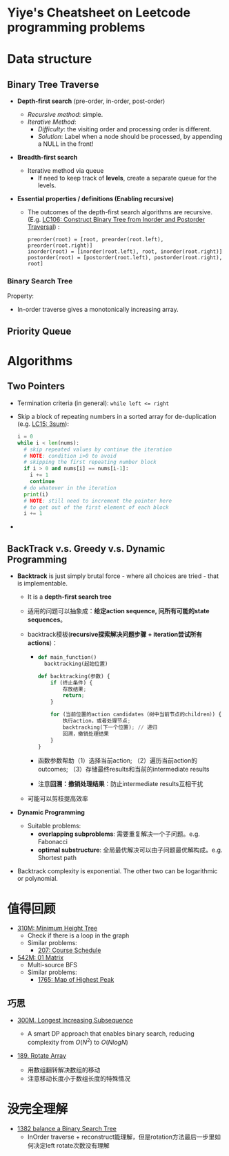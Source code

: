 # Yiye's Cheatsheet on Leetcode programming problems



# Data structure

## Binary Tree Traverse

- **Depth-first search** (pre-order, in-order, post-order)

  - *Recursive method*: simple.
  - *Iterative Method*:
    - *Difficulty*: the visiting order and processing order is different.
    - *Solution*: Label when a node should be processed, by appending a NULL in the front!

- **Breadth-first search**

  - Iterative method via queue
    - If need to keep track of **levels**, create a separate queue for the levels.

- **Essential properties / definitions (Enabling recursive)**

  - The outcomes of the depth-first search algorithms are recursive. (E.g. [LC106: Construct Binary Tree from Inorder and Postorder Traversal](https://leetcode.com/problems/construct-binary-tree-from-inorder-and-postorder-traversal/)) :

    ```
    preorder(root) = [root, preorder(root.left), preorder(root.right)]
    inorder(root) = [inorder(root.left), root, inorder(root.right)]
    postorder(root) = [postorder(root.left), postorder(root.right), root]
    ```

### Binary Search Tree

Property: 

- In-order traverse gives a monotonically increasing array.



## Priority Queue





# Algorithms

## Two Pointers

- Termination criteria (in general): ```while left <= right```

- Skip a block of repeating numbers in a sorted array for de-duplication (e.g. [LC15: 3sum](https://leetcode.com/problems/3sum/submissions/1492068257/)):

  ```python
  i = 0
  while i < len(nums):
    # skip repeated values by continue the iteration
    # NOTE: condition i>0 to avoid
    # skipping the first repeating number block
    if i > 0 and nums[i] == nums[i-1]:
      i += 1
      continue
    # do whatever in the iteration
    print(i)
    # NOTE: still need to increment the pointer here
    # to get out of the first element of each block
    i += 1
  ```



- 



## BackTrack v.s. Greedy v.s. Dynamic Programming

- **Backtrack** is just simply brutal force - where all choices are tried - that is implementable.
  
  - It is a **depth-first search tree**
  - 适用的问题可以抽象成：**给定action sequence, 问所有可能的state sequences**。
  - backtrack模板(**recursive探索解决问题步骤 + iteration尝试所有actions**)：
  
    - ```python
      def main_function()
      	backtracking(起始位置)
      
      def backtracking(参数) {
          if (终止条件) {
              存放结果;
              return;
          }
      
          for (当前位置的action candidates（树中当前节点的children）) {
              执行action，或者处理节点;
              backtracking(下一个位置); // 递归
              回溯，撤销处理结果
          }
      }
      ```
      
    - 函数参数帮助（1）选择当前action; （2）遍历当前action的outcomes; （3）存储最终results和当前的intermediate results
  
    - 注意**回溯：撤销处理结果**：防止intermediate results互相干扰
  
  - 可能可以剪枝提高效率
- **Dynamic Programming**
  
  - Suitable problems: 
    - **overlapping subproblems**: 需要重复解决一个子问题。e.g. Fabonacci
    -  **optimal substructure**: 全局最优解决可以由子问题最优解构成。e.g. Shortest path
  
- Backtrack complexity is exponential. The other two can be logarithmic or polynomial.





# 值得回顾

- [310M: Minimum Height Tree](https://leetcode.com/problems/minimum-height-trees/description/)
  - Check if there is a loop in the graph
  - Similar problems:
    - [207: Course Schedule](https://leetcode.com/problems/course-schedule/description/?envType=company&envId=tiktok&favoriteSlug=tiktok-thirty-days)
- [542M: 01 Matrix](https://leetcode.com/problems/01-matrix/description/)
  - Multi-source BFS
  - Similar problems:
    - [1765: Map of Highest Peak](https://leetcode.com/problems/map-of-highest-peak/)



## 巧思

- [300M. Longest Increasing Subsequence](https://leetcode.com/problems/longest-increasing-subsequence/)
  - A smart DP approach that enables binary search, reducing complexity from $O(N^2)$ to $O(NlogN)$

- [189. Rotate Array](https://leetcode.com/problems/rotate-array/)
  - 用数组翻转解决数组的移动
  - 注意移动长度小于数组长度的特殊情况



# 没完全理解

- [1382 balance a Binary Search Tree](https://leetcode.com/problems/balance-a-binary-search-tree/description/)
  - InOrder traverse + reconstruct能理解，但是rotation方法最后一步里如何决定left rotate次数没有理解

